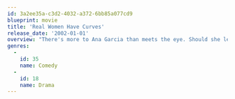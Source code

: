 ```yaml
---
id: 3a2ee35a-c3d2-4032-a372-6bb85a077cd9
blueprint: movie
title: 'Real Women Have Curves'
release_date: '2002-01-01'
overview: "There's more to Ana Garcia than meets the eye. Should she leave home, go to college and experience life? Or stay home, get married, and keep working in her sister’s struggling garment factory? It may seem like an east decision, but for 18 year-old Ana, every choice she makes this summer will change her life. At home, she is bound to a mother who wants her to become someone she's not. But at school, she's encouraged by a teacher who sees her potential and adored by a boyfriend who loves her for who she is. Right now, Ana may be making clothes for less shapely women. But she's about to discover that real women take chances, have flaws, embrace life, and above all, have curves!"
genres:
  -
    id: 35
    name: Comedy
  -
    id: 18
    name: Drama
---
```

